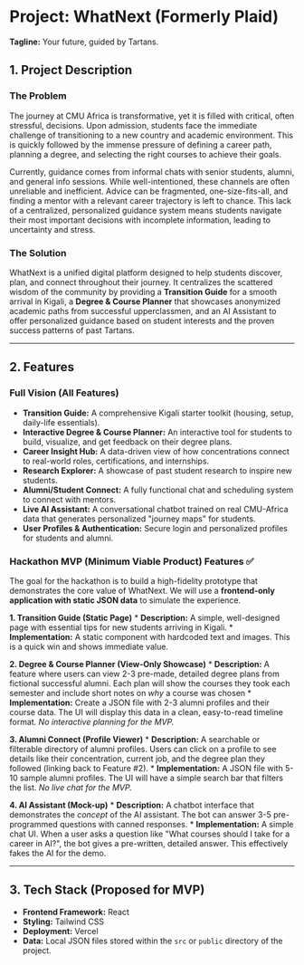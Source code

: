 # Project: WhatNext (Formerly Plaid)

**Tagline:** Your future, guided by Tartans.

## 1. Project Description

### The Problem

The journey at CMU Africa is transformative, yet it is filled with critical, often stressful, decisions. Upon admission, students face the immediate challenge of transitioning to a new country and academic environment. This is quickly followed by the immense pressure of defining a career path, planning a degree, and selecting the right courses to achieve their goals.

Currently, guidance comes from informal chats with senior students, alumni, and general info sessions. While well-intentioned, these channels are often unreliable and inefficient. Advice can be fragmented, one-size-fits-all, and finding a mentor with a relevant career trajectory is left to chance. This lack of a centralized, personalized guidance system means students navigate their most important decisions with incomplete information, leading to uncertainty and stress.

### The Solution

WhatNext is a unified digital platform designed to help students discover, plan, and connect throughout their journey. It centralizes the scattered wisdom of the community by providing a **Transition Guide** for a smooth arrival in Kigali, a **Degree & Course Planner** that showcases anonymized academic paths from successful upperclassmen, and an AI Assistant to offer personalized guidance based on student interests and the proven success patterns of past Tartans.

---

## 2. Features

### Full Vision (All Features)

* **Transition Guide:** A comprehensive Kigali starter toolkit (housing, setup, daily-life essentials).
* **Interactive Degree & Course Planner:** An interactive tool for students to build, visualize, and get feedback on their degree plans.
* **Career Insight Hub:** A data-driven view of how concentrations connect to real-world roles, certifications, and internships.
* **Research Explorer:** A showcase of past student research to inspire new students.
* **Alumni/Student Connect:** A fully functional chat and scheduling system to connect with mentors.
* **Live AI Assistant:** A conversational chatbot trained on real CMU-Africa data that generates personalized "journey maps" for students.
* **User Profiles & Authentication:** Secure login and personalized profiles for students and alumni.

### Hackathon MVP (Minimum Viable Product) Features ✅

The goal for the hackathon is to build a high-fidelity prototype that demonstrates the core value of WhatNext. We will use a **frontend-only application with static JSON data** to simulate the experience.

**1. Transition Guide (Static Page)**
    * **Description:** A simple, well-designed page with essential tips for new students arriving in Kigali.
    * **Implementation:** A static component with hardcoded text and images. This is a quick win and shows immediate value.

**2. Degree & Course Planner (View-Only Showcase)**
    * **Description:** A feature where users can view 2-3 pre-made, detailed degree plans from fictional successful alumni. Each plan will show the courses they took each semester and include short notes on *why* a course was chosen
    * **Implementation:** Create a JSON file with 2-3 alumni profiles and their course data. The UI will display this data in a clean, easy-to-read timeline format. *No interactive planning for the MVP.*

**3. Alumni Connect (Profile Viewer)**
    * **Description:** A searchable or filterable directory of alumni profiles. Users can click on a profile to see details like their concentration, current job, and the degree plan they followed (linking back to Feature #2).
    * **Implementation:** A JSON file with 5-10 sample alumni profiles. The UI will have a simple search bar that filters the list. *No live chat for the MVP.*

**4. AI Assistant (Mock-up)**
    * **Description:** A chatbot interface that demonstrates the *concept* of the AI assistant. The bot can answer 3-5 pre-programmed questions with canned responses.
    * **Implementation:** A simple chat UI. When a user asks a question like "What courses should I take for a career in AI?", the bot gives a pre-written, detailed answer. This effectively fakes the AI for the demo.

---

## 3. Tech Stack (Proposed for MVP)

* **Frontend Framework:** React
* **Styling:** Tailwind CSS
* **Deployment:** Vercel
* **Data:** Local JSON files stored within the `src` or `public` directory of the project.